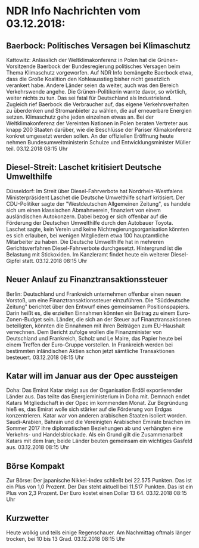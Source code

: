 # NDR Info Nachrichten vom 03.12.2018:


## Baerbock: Politisches Versagen bei Klimaschutz
Kattowitz: Anlässlich der Weltklimakonferenz in Polen hat die Grünen-Vorsitzende Baerbock der Bundesregierung politisches Versagen beim Thema Klimaschutz vorgeworfen. Auf NDR Info bemängelte Baerbock etwa, dass die Große Koalition den Kohleausstieg bisher nicht gesetzlich verankert habe. Andere Länder seien da weiter, auch was den Bereich Verkehrswende angehe. Die Grünen-Politikerin warnte davor, so wörtlich, weiter nichts zu tun. Das sei fatal für Deutschland als Industrieland. Zugleich rief Baerbock die Verbraucher auf, das eigene Verkehrsverhalten zu überdenken und Stromanbieter zu wählen, die auf erneuerbare Energien setzen. Klimaschutz gehe jeden einzelnen etwas an. Bei der Weltklimakonferenz der Vereinten Nationen in Polen beraten Vertreter aus knapp 200 Staaten darüber, wie die Beschlüsse der Pariser Klimakonferenz konkret umgesetzt werden sollen. An der offiziellen Eröffnung heute nehmen Bundesumweltministerin Schulze und Entwicklungsminister Müller teil. 03.12.2018 08:15 Uhr 

## Diesel-Streit: Laschet kritisiert Deutsche Umwelthilfe
Düsseldorf: Im Streit über Diesel-Fahrverbote hat Nordrhein-Westfalens Ministerpräsident Laschet die Deutsche Umwelthilfe scharf kritisiert. Der CDU-Politiker sagte der "Westdeutschen Allgemeinen Zeitung", es handele sich um einen klassischen Abmahnverein, finanziert von einem ausländischen Autokonzern. Dabei bezog er sich offenbar auf die Förderung der Deutschen Umwelthilfe durch den Autobauer Toyota. Laschet sagte, kein Verein und keine Nichtregierungsorganisation könnten es sich erlauben, bei wenigen Mitgliedern etwa 100 hauptamtliche Mitarbeiter zu haben. Die Deutsche Umwelthilfe hat in mehreren Gerichtsverfahren Diesel-Fahrverbote durchgesetzt. Hintergrund ist die Belastung mit Stickoxiden. Im Kanzleramt findet heute ein weiterer Diesel-Gipfel statt. 03.12.2018 08:15 Uhr 

## Neuer Anlauf zu Finanztransaktionssteuer
Berlin:	Deutschland und Frankreich unternehmen offenbar einen neuen Vorstoß, um eine Finanztransaktionssteuer einzuführen. Die "Süddeutsche Zeitung" berichtet über den Entwurf eines gemeinsamen Positionspapiers. Darin heißt es, die erzielten Einnahmen könnten ein Beitrag zu einem Euro-Zonen-Budget sein. Länder, die sich an der Steuer auf Finanztransaktionen beteiligten, könnten die Einnahmen mit ihren Beiträgen zum EU-Haushalt verrechnen. Dem Bericht zufolge wollen die Finanzminister von Deutschland und Frankreich, Scholz und Le Maire, das Papier heute bei einem Treffen der Euro-Gruppe vorstellen. In Frankreich werden bei bestimmten inländischen Aktien schon jetzt sämtliche Transaktionen besteuert. 03.12.2018 08:15 Uhr 

## Katar will im Januar aus der Opec aussteigen
Doha:	Das Emirat Katar steigt aus der Organisation Erdöl exportierender Länder aus. Das teilte das Energieministerium in Doha mit. Demnach endet Katars Mitgliedschaft in der Opec im kommenden Monat. Zur Begründung hieß es, das Emirat wolle sich stärker auf die Förderung von Erdgas konzentrieren. Katar war von anderen arabischen Staaten isoliert worden. Saudi-Arabien, Bahrain und die Vereinigten Arabischen Emirate brachen im Sommer 2017 ihre diplomatischen Beziehungen ab und verhängten eine Verkehrs- und Handelsblockade. Als ein Grund gilt die Zusammenarbeit Katars mit dem Iran; beide Länder beuten gemeinsam ein wichtiges Gasfeld aus. 03.12.2018 08:15 Uhr 

## Börse Kompakt
Zur Börse: Der japanische Nikkei-Index schließt bei 22.575 Punkten. Das ist ein Plus von 1,0 Prozent. Der Dax steht aktuell bei 11.517 Punkten. Das ist ein Plus von 2,3 Prozent. Der Euro kostet einen Dollar 13 64. 03.12.2018 08:15 Uhr 

## Kurzwetter
Heute wolkig und teils einige Regenschauer. Am Nachmittag oftmals länger trocken, bei 10 bis 13 Grad. 03.12.2018 08:15 Uhr 
